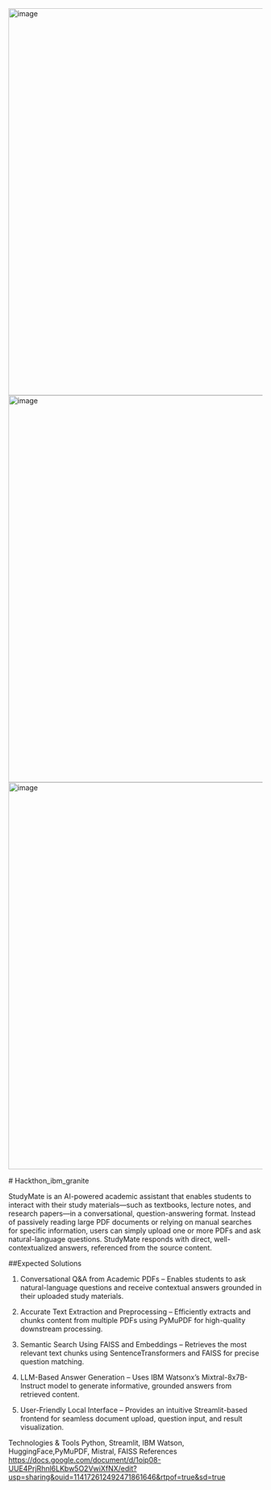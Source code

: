 <img width="1366" height="768" alt="image" src="https://github.com/user-attachments/assets/ded10b26-3ea7-4d9c-97e6-db4609ca187c" />
<img width="1366" height="768" alt="image" src="https://github.com/user-attachments/assets/4fd640ed-8769-4eda-875f-7e46800c5301" />
<img width="1366" height="768" alt="image" src="https://github.com/user-attachments/assets/375fffa1-8a78-433e-9275-505269af4ad8" />



﻿# Hackthon_ibm_granite

StudyMate is an AI-powered academic assistant that enables students to interact with their
study materials—such as textbooks, lecture notes, and research papers—in a
conversational, question-answering format. Instead of passively reading large PDF
documents or relying on manual searches for specific information, users can simply upload
one or more PDFs and ask natural-language questions. StudyMate responds with direct,
well-contextualized answers, referenced from the source content.

##Expected Solutions

1. Conversational Q&A from Academic PDFs – Enables students to ask natural-language questions and receive contextual answers grounded in their uploaded study materials.

2. Accurate Text Extraction and Preprocessing – Efficiently extracts and chunks content from multiple PDFs using PyMuPDF for high-quality downstream processing.

3. Semantic Search Using FAISS and Embeddings – Retrieves the most relevant text chunks using SentenceTransformers and FAISS for precise question matching.

4. LLM-Based Answer Generation – Uses IBM Watsonx’s Mixtral-8x7B-Instruct model to generate informative, grounded answers from retrieved content.

5. User-Friendly Local Interface – Provides an intuitive Streamlit-based frontend for seamless document upload, question input, and result visualization.

Technologies & Tools Python, Streamlit, IBM Watson, HuggingFace,PyMuPDF, Mistral, FAISS
References
https://docs.google.com/document/d/1oip08-UUE4PrjRhnl6LKbw5O2VwiXfNX/edit?usp=sharing&ouid=114172612492471861646&rtpof=true&sd=true

